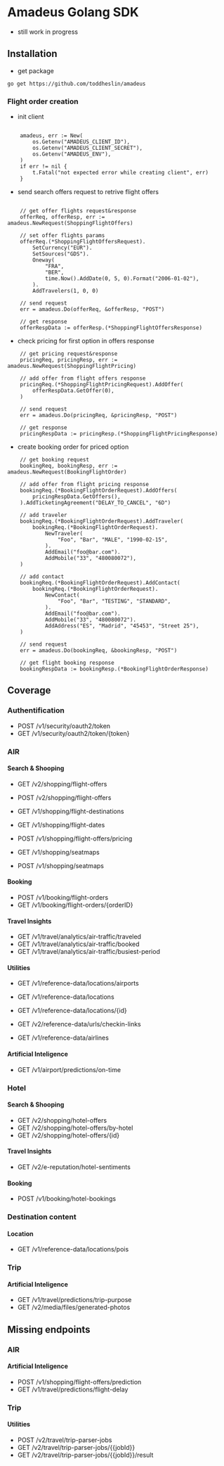 # Amadeus Golang SDK

- still work in progress

## Installation

- get package

```
go get https://github.com/toddheslin/amadeus
```

### Flight order creation

- init client

```

    amadeus, err := New(
        os.Getenv("AMADEUS_CLIENT_ID"),
        os.Getenv("AMADEUS_CLIENT_SECRET"),
        os.Getenv("AMADEUS_ENV"),
    )
    if err != nil {
        t.Fatal("not expected error while creating client", err)
    }

```

- send search offers request to retrive flight offers

```

    // get offer flights request&response
    offerReq, offerResp, err := amadeus.NewRequest(ShoppingFlightOffers)

    // set offer flights params
    offerReq.(*ShoppingFlightOffersRequest).
        SetCurrency("EUR").
        SetSources("GDS").
        Oneway(
            "FRA",
            "BER",
            time.Now().AddDate(0, 5, 0).Format("2006-01-02"),
        ).
        AddTravelers(1, 0, 0)

    // send request
    err = amadeus.Do(offerReq, &offerResp, "POST")

    // get response
    offerRespData := offerResp.(*ShoppingFlightOffersResponse)

```

- check pricing for first option in offers response

```
    // get pricing request&response
    pricingReq, pricingResp, err := amadeus.NewRequest(ShoppingFlightPricing)

    // add offer from flight offers response
    pricingReq.(*ShoppingFlightPricingRequest).AddOffer(
        offerRespData.GetOffer(0),
    )

    // send request
    err = amadeus.Do(pricingReq, &pricingResp, "POST")

    // get response
    pricingRespData := pricingResp.(*ShoppingFlightPricingResponse)

```

- create booking order for priced option

```
    // get booking request
    bookingReq, bookingResp, err := amadeus.NewRequest(BookingFlightOrder)

    // add offer from flight pricing response
    bookingReq.(*BookingFlightOrderRequest).AddOffers(
        pricingRespData.GetOffers(),
    ).AddTicketingAgreement("DELAY_TO_CANCEL", "6D")

    // add traveler
    bookingReq.(*BookingFlightOrderRequest).AddTraveler(
        bookingReq.(*BookingFlightOrderRequest).
            NewTraveler(
                "Foo", "Bar", "MALE", "1990-02-15",
            ).
            AddEmail("foo@bar.com").
            AddMobile("33", "480080072"),
    )

    // add contact
    bookingReq.(*BookingFlightOrderRequest).AddContact(
        bookingReq.(*BookingFlightOrderRequest).
            NewContact(
                "Foo", "Bar", "TESTING", "STANDARD",
            ).
            AddEmail("foo@bar.com").
            AddMobile("33", "480080072").
            AddAddress("ES", "Madrid", "45453", "Street 25"),
    )

    // send request
    err = amadeus.Do(bookingReq, &bookingResp, "POST")

    // get flight booking response
    bookingRespData := bookingResp.(*BookingFlightOrderResponse)

```

## Coverage

### Authentification

- POST /v1/security/oauth2/token
- GET /v1/security/oauth2/token/{token}

### AIR

#### Search & Shooping

- GET /v2/shopping/flight-offers
- POST /v2/shopping/flight-offers

- GET /v1/shopping/flight-destinations
- GET /v1/shopping/flight-dates

- POST /v1/shopping/flight-offers/pricing

- GET /v1/shopping/seatmaps
- POST /v1/shopping/seatmaps

#### Booking

- POST /v1/booking/flight-orders
- GET /v1/booking/flight-orders/{orderID}

#### Travel Insights

- GET /v1/travel/analytics/air-traffic/traveled
- GET /v1/travel/analytics/air-traffic/booked
- GET /v1/travel/analytics/air-traffic/busiest-period

#### Utilities

- GET /v1/reference-data/locations/airports
- GET /v1/reference-data/locations
- GET /v1/reference-data/locations/{id}

- GET /v2/reference-data/urls/checkin-links
- GET /v1/reference-data/airlines

#### Artificial Inteligence

- GET /v1/airport/predictions/on-time

### Hotel

#### Search & Shooping

- GET /v2/shopping/hotel-offers
- GET /v2/shopping/hotel-offers/by-hotel
- GET /v2/shopping/hotel-offers/{id}

#### Travel Insights

- GET /v2/e-reputation/hotel-sentiments

#### Booking

- POST /v1/booking/hotel-bookings

### Destination content

#### Location

- GET /v1/reference-data/locations/pois

### Trip

#### Artificial Inteligence

- GET /v1/travel/predictions/trip-purpose
- GET /v2/media/files/generated-photos

## Missing endpoints

### AIR

#### Artificial Inteligence

- POST /v1/shopping/flight-offers/prediction
- GET /v1/travel/predictions/flight-delay

### Trip

#### Utilities

- POST /v2/travel/trip-parser-jobs
- GET /v2/travel/trip-parser-jobs/{{jobId}}
- GET /v2/travel/trip-parser-jobs/{{jobId}}/result
